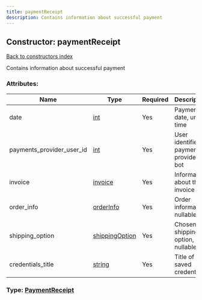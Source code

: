 ```yaml
---
title: paymentReceipt
description: Contains information about successful payment
---
```

## Constructor: paymentReceipt  
[Back to constructors index](index.md)



Contains information about successful payment

### Attributes:

| Name     |    Type       | Required | Description |
|----------|---------------|----------|-------------|
|date|[int](../types/int.md) | Yes|Payment date, unix time|
|payments\_provider\_user\_id|[int](../types/int.md) | Yes|User identifier of payments provider bot|
|invoice|[invoice](../constructors/invoice.md) | Yes|Information about the invoice|
|order\_info|[orderInfo](../constructors/orderInfo.md) | Yes|Order information, nullable|
|shipping\_option|[shippingOption](../constructors/shippingOption.md) | Yes|Chosen shipping option, nullable|
|credentials\_title|[string](../types/string.md) | Yes|Title of the saved credentials|



### Type: [PaymentReceipt](../types/PaymentReceipt.md)


